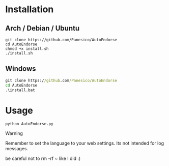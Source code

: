 # Installation

## Arch / Debian / Ubuntu
``` shell
git clone https://github.com/Panesico/AutoEndorse
cd AutoEndorse
chmod +x install.sh
./install.sh
```

## Windows
``` cmd
git clone https://github.com/Panesico/AutoEndorse
cd AutoEndorse
.\install.bat
```

# Usage

``` venv
python AutoEndorse.py
```

> [!WARNING]
> Remember to set the language to your web settings. Its not intended for log messages.
>
> be careful not to rm -rf ~ like I did :)
